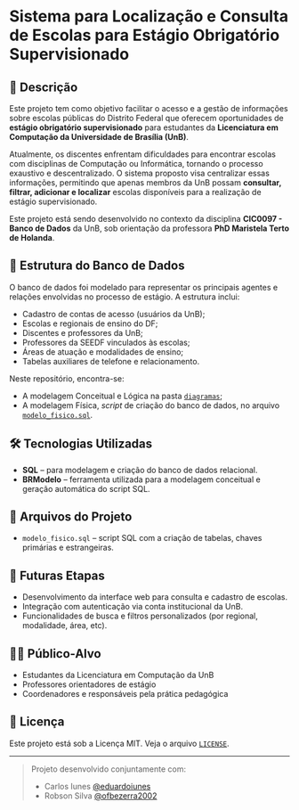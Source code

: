# Sistema para Localização e Consulta de Escolas para Estágio Obrigatório Supervisionado

## 📌 Descrição

Este projeto tem como objetivo facilitar o acesso e a gestão de informações sobre escolas públicas do Distrito Federal que oferecem oportunidades de **estágio obrigatório supervisionado** para estudantes da **Licenciatura em Computação da Universidade de Brasília (UnB)**.

Atualmente, os discentes enfrentam dificuldades para encontrar escolas com disciplinas de Computação ou Informática, tornando o processo exaustivo e descentralizado. O sistema proposto visa centralizar essas informações, permitindo que apenas membros da UnB possam **consultar, filtrar, adicionar e localizar** escolas disponíveis para a realização de estágio supervisionado.

Este projeto está sendo desenvolvido no contexto da disciplina **CIC0097 - Banco de Dados** da UnB, sob orientação da professora **PhD Maristela Terto de Holanda**.

## 🧱 Estrutura do Banco de Dados

O banco de dados foi modelado para representar os principais agentes e relações envolvidas no processo de estágio. A estrutura inclui:

- Cadastro de contas de acesso (usuários da UnB);
- Escolas e regionais de ensino do DF;
- Discentes e professores da UnB;
- Professores da SEEDF vinculados às escolas;
- Áreas de atuação e modalidades de ensino;
- Tabelas auxiliares de telefone e relacionamento.

Neste repositório, encontra-se:
- A modelagem Conceitual e Lógica na pasta [`diagramas`](diagramas);
- A modelagem Física, *script* de criação do banco de dados, no arquivo [`modelo_fisico.sql`](modelo_fisico.sql).

## 🛠️ Tecnologias Utilizadas

- **SQL** – para modelagem e criação do banco de dados relacional.
- **BRModelo** – ferramenta utilizada para a modelagem conceitual e geração automática do script SQL.

## 📁 Arquivos do Projeto

- `modelo_fisico.sql` – script SQL com a criação de tabelas, chaves primárias e estrangeiras.

## 🚧 Futuras Etapas

- Desenvolvimento da interface web para consulta e cadastro de escolas.
- Integração com autenticação via conta institucional da UnB.
- Funcionalidades de busca e filtros personalizados (por regional, modalidade, área, etc).

## 👨‍🏫 Público-Alvo

- Estudantes da Licenciatura em Computação da UnB
- Professores orientadores de estágio
- Coordenadores e responsáveis pela prática pedagógica

## 📄 Licença

Este projeto está sob a Licença MIT. Veja o arquivo [`LICENSE`](LICENSE).

---

> Projeto desenvolvido conjuntamente com:
> - Carlos Iunes [@eduardoiunes](https://github.com/eduardoiunes)
> - Robson Silva [@ofbezerra2002](https://github.com/ofbezerra2002)
